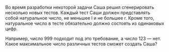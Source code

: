 Во время разработки некоторой задачи Саша решил сгенерировать несколько новых тестов. 
Каждый тест Саши должен представлять собой натуральное число, не меньшее l и не большее r.
Кроме того, натуральное число в тесте обязательно должно состоять из одинаковых цифр.

Например, число 999 подходит под это требование, а число 123 — нет.
Какое максимальное число различных тестов сможет создать Саша?